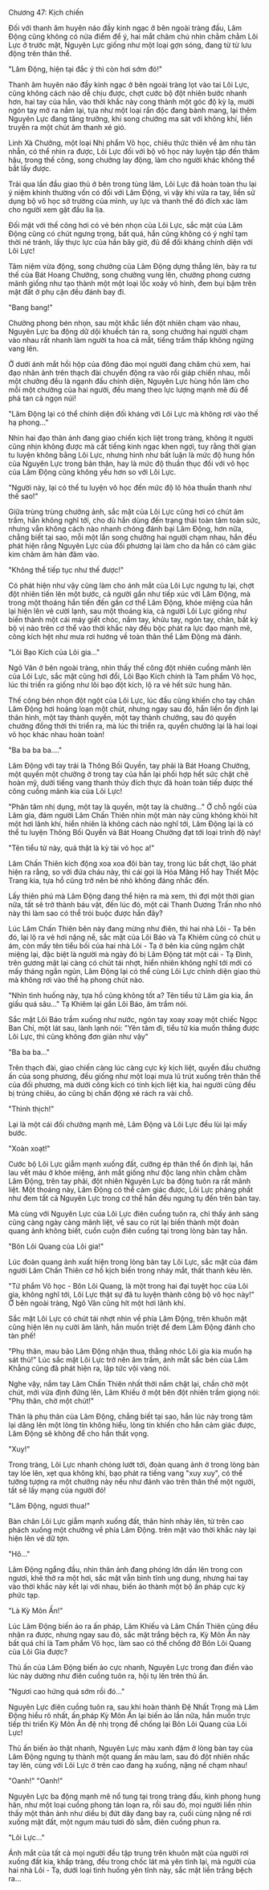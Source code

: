 




Chương 47: Kịch chiến


Đối với thanh âm huyên náo đầy kinh ngạc ở bên ngoài tràng đấu, Lâm Động cũng không có nửa điểm để ý, hai mắt chăm chú nhìn chằm chằm Lôi Lực ở trước mặt, Nguyên Lực giống như một loại gợn sóng, đang từ từ lưu động trên thân thể.

"Lâm Động, hiện tại đắc ý thì còn hơi sớm đó!"

Thanh âm huyên náo đầy kinh ngạc ở bên ngoài tràng lọt vào tai Lôi Lực, cũng không cách nào dễ chịu được, chợt cước bộ đột nhiên bước nhanh hơn, hai tay của hắn, vào thời khắc này cong thành một góc độ kỳ lạ, mười ngón tay mở ra nắm lại, tựa như một loại rắn độc đang bành mang, lại thêm Nguyên Lực đang tăng trưởng, khi song chưởng ma sát với không khí, liền truyền ra một chút âm thanh xé gió.

Linh Xà Chưởng, một loại Nhị phẩm Võ học, chiêu thức thiên về âm nhu tàn nhẫn, có thể nhìn ra được, Lôi Lực đối với bộ võ học này luyện tập đến thâm hậu, trong thế công, song chưởng lay động, làm cho người khác không thể bắt lấy được.

Trải qua lần đầu giao thủ ở bên trong tùng lâm, Lôi Lực đã hoàn toàn thu lại ý niệm khinh thường vốn có đối với Lâm Động, vì vậy khi vừa ra tay, liền sử dụng bộ võ học sở trường của mình, uy lực và thanh thế đó đích xác làm cho người xem gật đầu lia lịa.

Đối mặt với thế công hơi có vẻ bén nhọn của Lôi Lực, sắc mặt của Lâm Động cũng có chút ngưng trọng, bất quá, hắn cũng không có ý nghĩ tạm thời né tránh, lấy thực lực của hắn bây giờ, đủ để đối kháng chính diện với Lôi Lực!

Tâm niệm vừa động, song chưởng của Lâm Động dựng thẳng lên, bày ra tư thế của Bát Hoang Chưởng, song chưởng vung lên, chưởng phong cương mãnh giống như tạo thành một một loại lốc xoáy vô hình, đem bụi bặm trên mặt đất ở phụ cận đều đánh bay đi.

"Bang bang!"

Chưởng phong bén nhọn, sau một khắc liền đột nhiên chạm vào nhau, Nguyên Lực ba động dữ dội khuếch tán ra, song chưởng hai người chạm vào nhau rất nhanh làm người ta hoa cả mắt, tiếng trầm thấp không ngừng vang lên.

Ở dưới ánh mắt hồi hộp của đông đảo mọi người đang chăm chú xem, hai đạo nhân ảnh trên thạch đài chuyển động ra vào rồi giáp chiến nhau, mỗi một chưởng đều là ngạnh đấu chính diện, Nguyên Lực hùng hồn làm cho mỗi một chưởng của hai người, đều mang theo lực lượng mạnh mẽ đủ để phá tan cả ngọn núi!

"Lâm Động lại có thể chính diện đối kháng với Lôi Lực mà không rơi vào thế hạ phong…"

Nhìn hai đạo thân ảnh đang giao chiến kịch liệt trong tràng, không ít người cũng nhịn không được mà cất tiếng kinh ngạc khen ngợi, tuy rằng thời gian tu luyện không bằng Lôi Lực, nhưng hình như bất luận là mức độ hung hồn của Nguyên Lực trong bản thân, hay là mức độ thuần thục đối với võ học của Lâm Động cũng không yếu hơn so với Lôi Lực.

"Người này, lại có thể tu luyện võ học đến mức độ lô hỏa thuần thanh như thế sao!"

Giữa trùng trùng chưởng ảnh, sắc mặt của Lôi Lực cũng hơi có chút âm trầm, hắn không nghĩ tới, cho dù hắn dùng đến trạng thái toàn tâm toàn sức, nhưng vẫn không cách nào nhanh chóng đánh bại Lâm Động, hơn nữa, chẳng biết tại sao, mỗi một lần song chưởng hai người chạm nhau, hắn đều phát hiện rằng Nguyên Lực của đối phương lại làm cho da hắn có cảm giác kim châm âm hàn đâm vào.

"Không thể tiếp tục như thế được!"

Có phát hiện như vậy cũng làm cho ánh mắt của Lôi Lực ngưng tụ lại, chợt đột nhiên tiến lên một bước, cả người gần như tiếp xúc với Lâm Động, mà trong một thoáng hắn tiến đến gần cơ thể Lâm Động, khóe miệng của hắn lại hiện lên vẻ cười lạnh, sau một thoáng kia, cả người Lôi Lực giống như biến thành một cái máy giết chóc, nắm tay, khửu tay, ngón tay, chân, bất kỳ bộ vị nào trên cơ thể vào thời khắc này đều bộc phát ra lực đạo mạnh mẽ, công kích hệt như mưa rơi hướng về toàn thân thể Lâm Động mà đánh.

"Lôi Bạo Kích của Lôi gia…"

Ngô Vân ở bên ngoài tràng, nhìn thấy thế công đột nhiên cuồng mãnh lên của Lôi Lực, sắc mặt cũng hơi đổi, Lôi Bạo Kích chính là Tam phẩm Võ học, lúc thi triển ra giống như lôi bạo đột kích, lộ ra vẻ hết sức hung hãn.

Thế công bén nhọn đột ngột của Lôi Lực, lúc đầu cũng khiến cho tay chân Lâm Động hơi hoảng loạn một chút, nhưng ngay sau đó, hắn liền ổn định lại thân hình, một tay thành quyền, một tay thành chưởng, sau đó quyền chưởng đồng thời thi triển ra, mà lúc thi triển ra, quyền chưởng lại là hai loại võ học khác nhau hoàn toàn!

"Ba ba ba ba…."

Lâm Động với tay trái là Thông Bối Quyền, tay phải là Bát Hoang Chưởng, một quyền một chưởng ở trong tay của hắn lại phối hợp hết sức chặt chẽ hoàn mỹ, dưới tiếng vang thanh thúy đích thực đã hoàn toàn tiếp được thế công cuồng mãnh kia của Lôi Lực!

"Phân tâm nhị dụng, một tay là quyền, một tay là chưởng…" Ở chỗ ngồi của Lâm gia, đám người Lâm Chấn Thiên nhìn một màn này cũng không khỏi hít một hơi lãnh khí, hiển nhiên là không cách nào nghĩ tới, Lâm Động lại là có thể tu luyện Thông Bối Quyền và Bát Hoang Chưởng đạt tới loại trình độ này!

"Tên tiểu tử này, quả thật là kỳ tài võ học a!"

Lâm Chấn Thiên kích động xoa xoa đôi bàn tay, trong lúc bất chợt, lão phát hiện ra rằng, so với đứa cháu này, thì cái gọi là Hỏa Mãng Hổ hay Thiết Mộc Trang kia, tựa hồ cũng trở nên bé nhỏ không đáng nhắc đến.

Lấy thiên phú mà Lâm Động đang thể hiện ra mà xem, thì đợi một thời gian nữa, tất sẽ trở thành báu vật, đến lúc đó, một cái Thanh Dương Trấn nho nhỏ này thì làm sao có thể trói buộc được hắn đây?

Lúc Lâm Chấn Thiên bên này đang mừng như điên, thì hai nhà Lôi - Tạ bên đó, lại lộ ra vẻ hơi nặng nề, sắc mặt của Lôi Báo và Tạ Khiêm cũng có chút u ám, còn mấy tên tiểu bối của hai nhà Lôi - Tạ ở bên kia cũng ngậm chặt miệng lại, đặc biệt là người mà ngày đó bị Lâm Động tát một cái - Tạ Đình, trên gương mặt lại càng có chút tái nhợt, hiển nhiên không nghĩ tới mới có mấy tháng ngắn ngủn, Lâm Động lại có thể cùng Lôi Lực chính diện giao thủ mà không rơi vào thế hạ phong chút nào.

"Nhìn tình huống này, tựa hồ cũng không tốt a? Tên tiểu tử Lâm gia kia, ẩn giấu quá sâu…" Tạ Khiêm lại gần Lôi Báo, âm trầm nói.

Sắc mặt Lôi Báo trầm xuống như nước, ngón tay xoay xoay một chiếc Ngọc Ban Chỉ, một lát sau, lành lạnh nói: "Yên tâm đi, tiểu tử kia muốn thắng được Lôi Lực, thì cũng không đơn giản như vậy"

"Ba ba ba…"

Trên thạch đài, giao chiến càng lúc càng cực kỳ kịch liệt, quyền đầu chưởng ấn của song phương, đều giống như một loại mưa lũ trút xuống trên thân thể của đối phương, mà dưới công kích có tính kịch liệt kia, hai người cũng đều bị trúng chiêu, áo cũng bị chấn động xé rách ra vài chỗ.

"Thình thịch!"

Lại là một cái đối chưởng mạnh mẽ, Lâm Động và Lôi Lực đều lùi lại mấy bước.

"Xoàn xoạt!"

Cước bộ Lôi Lực giẫm mạnh xuống đất, cưỡng ép thân thể ổn định lại, hắn lau vết máu ở khóe miệng, ánh mắt giống như độc lang nhìn chằm chằm Lâm Động, trên tay phải, đột nhiên Nguyên Lực ba động tuôn ra rất mãnh liệt. Một thoáng này, Lâm Động có thể cảm giác được, Lôi Lực phảng phất như đem tất cả Nguyên Lực trong cơ thể hắn đều ngưng tụ đến trên bàn tay.

Mà cùng với Nguyên Lực của Lôi Lực điên cuồng tuôn ra, chỉ thấy ánh sáng cũng càng ngày càng mãnh liệt, về sau co rút lại biến thành một đoàn quang ảnh không biết, cuồn cuộn điên cuồng tại trong lòng bàn tay hắn.

"Bôn Lôi Quang của Lôi gia!"

Lúc đoàn quang ảnh xuất hiện trong lòng bàn tay Lôi Lực, sắc mặt của đám người Lâm Chấn Thiên cơ hồ kịch biến trong nháy mắt, thất thanh kêu lên.

"Tứ phẩm Võ học - Bôn Lôi Quang, là một trong hai đại tuyệt học của Lôi gia, không nghĩ tới, Lôi Lực thật sự đã tu luyện thành công bộ võ học này!" Ở bên ngoài tràng, Ngô Vân cũng hít một hơi lãnh khí.

Sắc mặt Lôi Lực có chút tái nhợt nhìn về phía Lâm Động, trên khuôn mặt cũng hiện lên nụ cười âm lãnh, hắn muốn triệt để đem Lâm Động đánh cho tàn phế!

"Phụ thân, mau bảo Lâm Động nhận thua, thằng nhóc Lôi gia kia muốn hạ sát thủ!" Lúc sắc mặt Lôi Lực trở nên âm trầm, ánh mắt sắc bén của Lâm Khẳng cũng đã phát hiện ra, lập tức vội vàng nói.

Nghe vậy, nắm tay Lâm Chấn Thiên nhất thời nắm chặt lại, chần chờ một chút, mới vừa định đứng lên, Lâm Khiếu ở một bên đột nhiên trầm giọng nói: "Phụ thân, chờ một chút!"

Thân là phụ thân của Lâm Động, chẳng biết tại sao, hắn lúc này trong tâm lại dâng lên một lòng tin không hiểu, lòng tin khiến cho hắn cảm giác được, Lâm Động sẽ không để cho hắn thất vọng.

"Xuy!"

Trong tràng, Lôi Lực nhanh chóng lướt tới, đoàn quang ảnh ở trong lòng bàn tay lóe lên, xẹt qua không khí, bạo phát ra tiếng vang "xuy xuy", có thể tưởng tượng ra một chưởng này nếu như đánh vào trên thân thể một người, tất sẽ lấy mạng của người đó!

"Lâm Động, ngươi thua!"

Bàn chân Lôi Lực giẫm mạnh xuống đất, thân hình nhảy lên, từ trên cao phách xuống một chưởng về phía Lâm Động. trên mặt vào thời khắc này lại hiện lên vẻ dữ tợn.

"Hô..."

Lâm Động ngẩng đầu, nhìn thân ảnh đang phóng lớn dần lên trong con ngươi, khẽ thở ra một hơi, sắc mặt vẫn bình tĩnh ung dung, nhưng hai tay vào thời khắc này kết lại với nhau, biến ảo thành một bộ ấn pháp cực kỳ phức tạp.

"Là Kỳ Môn Ấn!"

Lúc Lâm Động biến ảo ra ấn pháp, Lâm Khiếu và Lâm Chấn Thiên cũng đều nhận ra được, nhưng ngay sau đó, sắc mặt trắng bệch ra, Kỳ Môn Ấn này bất quá chỉ là Tam phẩm Võ học, làm sao có thể chống đỡ Bôn Lôi Quang của Lôi Gia được?

Thủ ấn của Lâm Động biến ảo cực nhanh, Nguyên Lực trong đan điền vào lúc này dường như điên cuồng tuôn ra, hội tụ lên trên thủ ấn.

"Ngươi cao hứng quá sớm rồi đó…"

Nguyên Lực điên cuồng tuôn ra, sau khi hoàn thành Đệ Nhất Trọng mà Lâm Động hiểu rõ nhất, ấn pháp Kỳ Môn Ấn lại biến ảo lần nữa, hắn muốn trực tiếp thi triển Kỳ Môn Ấn đệ nhị trọng để chống lại Bôn Lôi Quang của Lôi Lực!

Thủ ấn biến ảo thật nhanh, Nguyên Lực màu xanh đậm ở lòng bàn tay của Lâm Động ngưng tụ thành một quang ấn màu lam, sau đó đột nhiên nhấc tay lên, cùng với Lôi Lực ở trên cao đang hạ xuống, nặng nề chạm nhau!

"Oanh!" "Oanh!"

Nguyên Lực ba động mạnh mẽ nổ tung tại trong tràng đấu, kình phong hung hãn, như một loại cuồng phong tán loạn ra, rồi sau đó, mọi người liền nhìn thấy một thân ảnh như diều bị đứt dây đang bay ra, cuối cùng nặng nề rơi xuống mặt đất, một ngụm máu tươi đỏ sẫm, điên cuồng phun ra.

"Lôi Lực…"

Ánh mắt của tất cả mọi người đều tập trung trên khuôn mặt của người rơi xuống đất kia, khắp tràng, đều trong chốc lát mà yên tĩnh lại, mà người của hai nhà Lôi - Tạ, dưới loại tình huống yên tĩnh này, sắc mặt liền trắng bệch ra…




